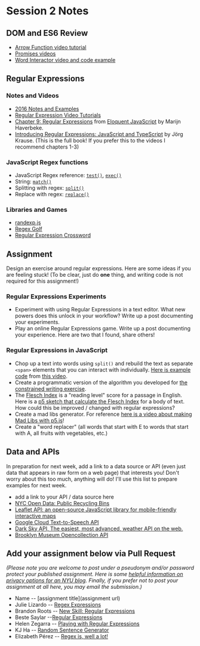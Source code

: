 # Session 2 Notes

## DOM and ES6 Review
- [Arrow Function video tutorial](https://youtu.be/mrYMzpbFz18)
- [Promises videos](https://www.youtube.com/playlist?list=PLRqwX-V7Uu6bKLPQvPRNNE65kBL62mVfx)
- [Word Interactor video and code example](https://thecodingtrain.com/CodingChallenges/038-word-interactor.html)

## Regular Expressions

### Notes and Videos
- [2016 Notes and Examples](http://shiffman.net/a2z/regex/)
- [Regular Expression Video Tutorials](https://www.youtube.com/watch?v=7DG3kCDx53c&list=PLRqwX-V7Uu6YEypLuls7iidwHMdCM6o2w)
- [Chapter 9: Regular Expressions](https://eloquentjavascript.net/09_regexp.html) from [Eloquent JavaScript](https://eloquentjavascript.net/) by Marijn Haverbeke.
- [Introducing Regular Expressions: JavaScript and TypeScript](https://learning-oreilly-com.proxy.library.nyu.edu/library/view/introducing-regular-expressions/9781484225080/A434767_1_En_1_Chapter.html) by Jörg Krause. (This is the full book! If you prefer this to the videos I recommend chapters 1-3)

### JavaScript Regex functions
- JavaScript Regex reference: [`test()`](https://developer.mozilla.org/en-US/docs/Web/JavaScript/Reference/Global_Objects/RegExp/test), [`exec()`](https://developer.mozilla.org/en-US/docs/Web/JavaScript/Reference/Global_Objects/RegExp/exec)
- String: [`match()`](https://developer.mozilla.org/en-US/docs/Web/JavaScript/Reference/Global_Objects/String/match)
- Splitting with regex: [`split()`](https://developer.mozilla.org/en-US/docs/Web/JavaScript/Reference/Global_Objects/String/split)
- Replace with regex: [`replace()`](https://developer.mozilla.org/en-US/docs/Web/JavaScript/Reference/Global_Objects/String/replace)

### Libraries and Games
* [randexp.js](http://fent.github.io/randexp.js/)
* [Regex Golf](https://alf.nu/RegexGolf) 
* [Regular Expression Crossword](https://regexcrossword.com/)

## Assignment

Design an exercise around regular expressions. Here are some ideas if you are feeling stuck! (To be clear, just do **one** thing, and writing code is not required for this assignment!)

### Regular Expressions Experiments
* Experiment with using Regular Expressions in a text editor. What new powers does this unlock in your workflow? Write up a post documenting your experiments.
* Play an online Regular Expressions game. Write up a post documenting your experience. Here are two that I found, share others!

### Regular Expressions in JavaScript
* Chop up a text into words using `split()` and rebuild the text as separate `<span>` elements that you can interact with individually.  [Here is example code](https://editor.p5js.org/codingtrain/sketches/Jr3zCQw-9) from [this video](https://thecodingtrain.com/CodingChallenges/038-word-interactor.html).
* Create a programmatic version of the algorithm you developed for [the constrained writing exercise](https://docs.google.com/presentation/d/18-eQtpSXKcMdvFuk9ub1yjY-2zW5T067R0o34BT9BTM/edit?usp=sharing).
* The [Flesch Index](https://en.wikipedia.org/wiki/Flesch%E2%80%93Kincaid_readability_tests) is a "reading level" score for a passage in English. Here is a [p5 sketch that calculate the Flesch Index](https://editor.p5js.org/a2zitp/sketches/OQx3A3Sa0) for a body of text. How could this be improved / changed with regular expressions? 
* Create a mad libs generator. For reference [here is a video about making Mad Libs with p5.js](https://thecodingtrain.com/CodingChallenges/039-madlibs.html)!
* Create a "word replacer" (all words that start with E to words that start with A, all fruits with vegetables, etc.)

## Data and APIs
In preparation for next week, add a link to a data source or API (even just data that appears in raw form on a web page) that interests you! Don't worry about this too much, anything will do! I'll use this list to prepare examples for next week.
* add a link to your API / data source here
* [NYC Open Data: Public Recycling Bins](https://data.cityofnewyork.us/resource/sxx4-xhzg.json)
* [Leaflet API: an open-source JavaScript library for mobile-friendly interactive maps](https://leafletjs.com/reference-1.7.1.html)
* [Google Cloud Text-to-Speech API](https://cloud.google.com/text-to-speech)
* [Dark Sky API, The easiest, most advanced, weather API on the web.]( https://rapidapi.com/darkskyapis/api/dark-sky)
* [Brooklyn Museum Opencollection API](https://www.brooklynmuseum.org/opencollection/api) 

## Add your assignment below via Pull Request
*(Please note you are welcome to post under a pseudonym and/or password protect your published assignment. Here is some [helpful information on privacy options for an NYU blog](https://nyu.service-now.com/sp?id=kb_article&sysparm_article=KB0012245&sys_kb_id=b2ddc9da004aa1002a5d036a271e5f70&spa=1). Finally, if you prefer not to post your assignment at all here, you may email the submission.)*
* Name -- [assignment title](assignment url)
* Julie Lizardo -- [Regex Expressions](https://julielizardo.com/2020/09/17/regex-expressions/)
* Brandon Roots -- [New Skill: Regular Expressions](http://brandonroots.com/2020/09/20/regular-expressions/)
* Beste Saylar --[Regular Expressions](https://www.bestesaylar.com/programming-a2z)
* Helen Zegarra -- [Playing with Regular Expressions](https://texaotech.wordpress.com/2020/09/21/playing-with-regular-expressions/)
* KJ Ha -- [Random Sentence Generator](https://gist.github.com/TTurbo0824/34c45efd7ca18e9ab082eb97d0179f66)
* Elizabeth Pérez -- [Regex is, well a lot!](https://brujatech.wordpress.com/2020/09/21/regex-is-well-a-lot/)